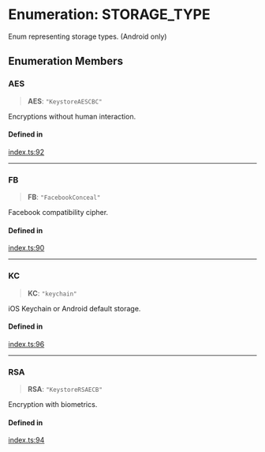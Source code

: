 # Enumeration: STORAGE\_TYPE

Enum representing storage types. (Android only)

## Enumeration Members

### AES

> **AES**: `"KeystoreAESCBC"`

Encryptions without human interaction.

#### Defined in

[index.ts:92](https://github.com/oblador/react-native-keychain/blob/4b13041ddd9b9f04560f91e6ce20080796c9fffb/src/index.ts#L92)

***

### FB

> **FB**: `"FacebookConceal"`

Facebook compatibility cipher.

#### Defined in

[index.ts:90](https://github.com/oblador/react-native-keychain/blob/4b13041ddd9b9f04560f91e6ce20080796c9fffb/src/index.ts#L90)

***

### KC

> **KC**: `"keychain"`

iOS Keychain or Android default storage.

#### Defined in

[index.ts:96](https://github.com/oblador/react-native-keychain/blob/4b13041ddd9b9f04560f91e6ce20080796c9fffb/src/index.ts#L96)

***

### RSA

> **RSA**: `"KeystoreRSAECB"`

Encryption with biometrics.

#### Defined in

[index.ts:94](https://github.com/oblador/react-native-keychain/blob/4b13041ddd9b9f04560f91e6ce20080796c9fffb/src/index.ts#L94)
